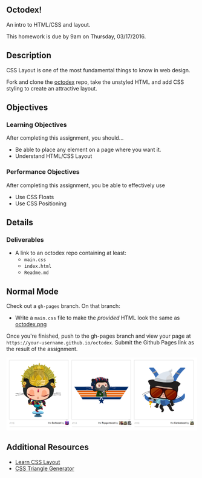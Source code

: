 ## Octodex!

An intro to HTML/CSS and layout.

This homework is due by 9am on Thursday, 03/17/2016.

## Description

CSS Layout is one of the most fundamental things to know in web design.

Fork and clone the [octodex][octodex] repo, take the unstyled HTML
and add CSS styling to create an attractive layout.

[octodex]: https://github.com/TIY-ATL-ROR-2016-Feb/octodex

## Objectives

### Learning Objectives

After completing this assignment, you should…

* Be able to place any element on a page where you want it.
* Understand HTML/CSS Layout

### Performance Objectives

After completing this assignment, you be able to effectively use

* Use CSS Floats
* Use CSS Positioning

## Details

### Deliverables

* A link to an octodex repo containing at least:
  * `main.css`
  * `index.html`
  * `Readme.md`

## Normal Mode

Check out a `gh-pages` branch. On that branch:

* Write a `main.css` file to make the *provided* HTML look the same as [octodex.png](./octodex.png)

Once you're finished, push to the gh-pages branch and view your page at `https://your-username.github.io/octodex`. Submit the Github Pages link as the result of the assignment.

![Octocats](octodex.png)

## Additional Resources

- [Learn CSS Layout](http://learnlayout.com/)
- [CSS Triangle Generator](http://apps.eky.hk/css-triangle-generator/)
